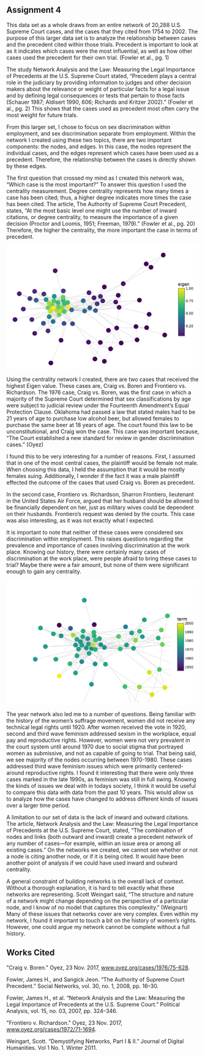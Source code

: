 ## Assignment 4
This data set as a whole draws from an entire network of 20,288 U.S. Supreme Court cases, and the cases that they cited from 1754 to 2002. The purpose of this larger data set is to analyze the relationship between cases and the precedent cited within those trials. Precedent is important to look at as it indicates which cases were the most influential, as well as how other cases used the precedent for their own trial. (Fowler et al., pg. 1)
  
The study Network Analysis and the Law: Measuring the Legal Importance of Precedents at the U.S. Supreme Court stated, “Precedent plays a central role in the judiciary by providing information to judges and other decision makers about the relevance or weight of particular facts for a legal issue and by defining legal consequences or tests that pertain to those facts (Schauer 1987; Aldisert 1990, 606; Richards and Kritzer 2002).” (Fowler et al., pg. 2) This shows that the cases used as precedent most often carry the most weight for future trials. 

From this larger set, I chose to focus on sex discrimination within employment, and sex discrimination separate from employment. Within the network I created using these two topics, there are two important components: the nodes, and edges. In this case, the nodes represent the individual cases, and the edges represent which cases have been used as a precedent. Therefore, the relationship between the cases is directly shown by these edges. 

The first question that crossed my mind as I created this network was, “Which case is the most important?” To answer this question I used the centrality measurement. Degree centrality represents how many times a case has been cited; thus, a higher degree indicates more times the case has been cited. The article, The Authority of Supreme Court Precedent, states, “At the most basic level one might use the number of inward citations, or degree centrality, to measure the importance of a given decision (Proctor and Loomis, 1951; Freeman, 1979).” (Fowler et al., pg. 20) Therefore, the higher the centrality, the more important the case in terms of precedent. 

![Image of Centrality](https://github.com/introdh/intro-dh-TaylorBlock/blob/master/Centrality.png) 

Using the centrality network I created, there are two cases that received the highest Eigen value. These cases are, Craig vs. Boren and Frontiero vs. Richardson. The 1976 case, Craig vs. Boren, was the first case in which a majority of the Supreme Court determined that sex classifications by age were subject to judicial review under the Fourteenth Amendment’s Equal Protection Clause. Oklahoma had passed a law that stated males had to be 21 years of age to purchase low alcohol beer, but allowed females to purchase the same beer at 18 years of age. The court found this law to be unconstitutional, and Craig won the case. This case was important because, “The Court established a new standard for review in gender discrimination cases.” (Oyez) 

I found this to be very interesting for a number of reasons. First, I assumed that in one of the most central cases, the plaintiff would be female not male. When choosing this data, I held the assumption that it would be mostly females suing. Additionally, I wonder if the fact it was a male plaintiff effected the outcome of the cases that used Craig vs. Boren as precedent. 

In the second case, Frontiero vs. Richardson, Sharron Frontiero, lieutenant in the United States Air Force, argued that her husband should be allowed to be financially dependent on her, just as military wives could be dependent on their husbands. Frontiero’s request was denied by the courts. This case was also interesting, as it was not exactly what I expected. 

It is important to note that neither of these cases were considered sex discrimination within employment. This raises questions regarding the prevalence and importance of cases involving discrimination at the work place. Knowing our history, there were certainly many cases of discrimination at the work place, were people afraid to bring these cases to trial? Maybe there were a fair amount, but none of them were significant enough to gain any centrality. 

![Image of Year](https://github.com/introdh/intro-dh-TaylorBlock/blob/master/Year.png) 

The year network also led me to a number of questions. Being familiar with the history of the women’s suffrage movement, women did not receive any technical legal rights until 1920. After women received the vote in 1920, second and third wave feminism addressed sexism in the workplace, equal pay and reproductive rights. However, women were not very prevalent in the court system until around 1970 due to social stigma that portrayed women as submissive, and not as capable of going to trial. That being said, we see majority of the nodes occurring between 1970-1980. These cases addressed third wave feminism issues which were primarily centered-around reproductive rights. I found it interesting that there were only three cases marked in the late 1990s, as feminism was still in full swing. Knowing the kinds of issues we deal with in todays society, I think it would be useful to compare this data with data from the past 10 years. This would allow us to analyze how the cases have changed to address different kinds of issues over a larger time period. 

A limitation to our set of data is the lack of inward and outward citations. The article, Network Analysis and the Law: Measuring the Legal Importance of Precedents at the U.S. Supreme Court, stated, “The combination of nodes and links (both outward and inward) create a precedent network of any number of cases—for example, within an issue area or among all existing cases.” On the networks we created, we cannot see whether or not a node is citing another node, or if it is being cited. It would have been another point of analysis if we could have used inward and outward centrality. 

A general constraint of building networks is the overall lack of context. Without a thorough explanation, it is hard to tell exactly what these networks are representing. Scott Weingart said, “The structure and nature of a network might change depending on the perspective of a particular node, and I know of no model that captures this complexity.” (Weignart) Many of these issues that networks cover are very complex. Even within my network, I found it important to touch a bit on the history of women’s rights. However, one could argue my network cannot be complete without a full history.


## Works Cited
"Craig v. Boren." Oyez, 23 Nov. 2017, www.oyez.org/cases/1976/75-628.

Fowler, James H., and Sangick Jeon. “The Authority of Supreme Court Precedent.” Social Networks, vol. 30, no. 1, 2008, pp. 16–30.

Fowler, James H., et al. “Network Analysis and the Law: Measuring the Legal Importance of Precedents at the U.S. Supreme Court.” Political Analysis, vol. 15, no. 03, 2007, pp. 324–346.

"Frontiero v. Richardson." Oyez, 23 Nov. 2017, www.oyez.org/cases/1972/71-1694.

Weingart, Scott. “Demystifying Networks, Part I & II.” Journal of Digital Humanities. Vol 1 No. 1. Winter 2011.







